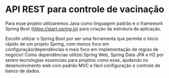 # API REST para controle de vacinação

Para esse projeto utilizaremos Java como linguagem padrão e o framework Spring Boot (https://start.spring.io) para criação da estrutura da aplicação.

Escolhi utilizar o Spring Boot por ser uma ferramenta que permite o ínicio rápido de um projeto Spring, com menos foco em configuração/dependências e mais foco em implementação de regras de negócio! Como dependências utilizei Spring Web, Spring Data JPA e H2 por serem tecnologias essenciais para projetos como esse, ajudando no desenvolvimento web com padrão MVC e fácil configuração e controle de banco de dados.
